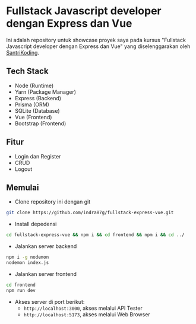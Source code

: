# Fullstack Javascript developer dengan Express dan Vue

Ini adalah repository untuk showcase proyek saya pada kursus "Fullstack Javascript developer dengan Express dan Vue" yang diselenggarakan oleh [SantriKoding](https://santrikoding.com).

## Tech Stack
- Node (Runtime)
- Yarn (Package Manager)
- Express (Backend)
- Prisma (ORM)
- SQLite (Database)
- Vue (Frontend)
- Bootstrap (Frontend)

## Fitur
- Login dan Register
- CRUD
- Logout

## Memulai
- Clone repository ini dengan git
```sh
git clone https://github.com/indra87g/fullstack-express-vue.git
```

- Install depedensi
```sh
cd fullstack-express-vue && npm i && cd frontend && npm i && cd ../
```

- Jalankan server backend
```sh
npm i -g nodemon
nodemon index.js
```

- Jalankan server frontend
```sh
cd frontend
npm run dev
```

- Akses server di port berikut:
  - ```http://localhost:3000```, akses melalui API Tester
  - ```http://localhost:5173```, akses melalui Web Browser
